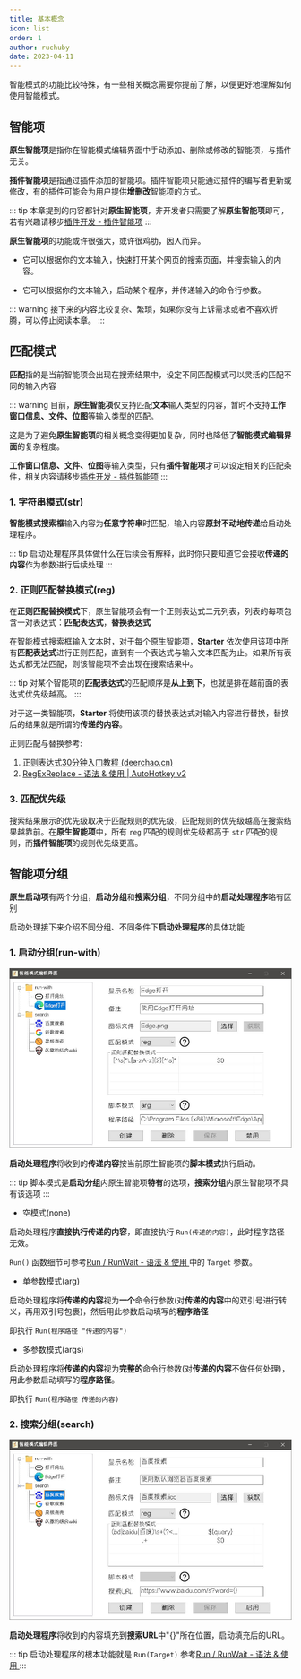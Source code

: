 ```yaml
---
title: 基本概念
icon: list
order: 1
author: ruchuby
date: 2023-04-11
---
```


智能模式的功能比较特殊，有一些相关概念需要你提前了解，以便更好地理解如何使用智能模式。

## 智能项

**原生智能项**是指你在智能模式编辑界面中手动添加、删除或修改的智能项，与插件无关。

**插件智能项**是指通过插件添加的智能项。插件智能项只能通过插件的编写者更新或修改，有的插件可能会为用户提供**增删改**智能项的方式。

::: tip
本章提到的内容都针对**原生智能项**，非开发者只需要了解**原生智能项**即可，若有兴趣请移步[插件开发 - 插件智能项](../../dev/intelligent/basics.md)
:::

**原生智能项**的功能或许很强大，或许很鸡肋，因人而异。

- 它可以根据你的文本输入，快速打开某个网页的搜索页面，并搜索输入的内容。

- 它可以根据你的文本输入，启动某个程序，并传递输入的命令行参数。

::: warning
接下来的内容比较复杂、繁琐，如果你没有上诉需求或者不喜欢折腾，可以停止阅读本章。
:::

## 匹配模式

**匹配**指的是当前智能项会出现在搜索结果中，设定不同匹配模式可以灵活的匹配不同的输入内容

::: warning
目前，**原生智能项**仅支持匹配**文本**输入类型的内容，暂时不支持**工作窗口信息、文件、位图**等输入类型的匹配。

这是为了避免**原生智能项**的相关概念变得更加复杂，同时也降低了**智能模式编辑界面**的复杂程度。

**工作窗口信息、文件、位图**等输入类型，只有**插件智能项**才可以设定相关的匹配条件，相关内容请移步[插件开发 - 插件智能项](../../dev/intelligent/basics.md)
:::

### 1. 字符串模式(str)

**智能模式搜索框**输入内容为**任意字符串**时匹配，输入内容**原封不动地传递**给启动处理程序。

::: tip
启动处理程序具体做什么在后续会有解释，此时你只要知道它会接收**传递的内容**作为参数进行后续处理
:::

### 2. 正则匹配替换模式(reg)

在**正则匹配替换模式**下，原生智能项会有一个正则表达式二元列表，列表的每项包含一对表达式：**匹配表达式**，**替换表达式**

在智能模式搜索框输入文本时，对于每个原生智能项，**Starter** 依次使用该项中所有**匹配表达式**进行正则匹配，直到有一个表达式与输入文本匹配为止。如果所有表达式都无法匹配，则该智能项不会出现在搜索结果中。

::: tip
对某个智能项的**匹配表达式**的匹配顺序是**从上到下**，也就是排在越前面的表达式优先级越高。
:::

对于这一类智能项，**Starter** 将使用该项的替换表达式对输入内容进行替换，替换后的结果就是所谓的**传递的内容**。

正则匹配与替换参考:

1. [正则表达式30分钟入门教程 (deerchao.cn)](https://deerchao.cn/tutorials/regex/regex.htm#mission)
2. [RegExReplace - 语法 & 使用 | AutoHotkey v2](https://orz707.gitee.io/v2/docs/commands/RegExReplace.htm)

### 3. 匹配优先级

搜索结果展示的优先级取决于匹配规则的优先级，匹配规则的优先级越高在搜索结果越靠前。在**原生智能项**中，所有 `reg` 匹配的规则优先级都高于 `str` 匹配的规则，而**插件智能项**的规则优先级更高。

## 智能项分组

**原生启动项**有两个分组，**启动分组**和**搜索分组**，不同分组中的**启动处理程序**略有区别

启动处理接下来介绍不同分组、不同条件下**启动处理程序**的具体功能

### 1. 启动分组(run-with)

![run-with分组](./run-with.jpg)

**启动处理程序**将收到的**传递内容**按当前原生智能项的**脚本模式**执行启动。

::: tip
脚本模式是**启动分组**内原生智能项**特有**的选项，**搜索分组**内原生智能项不具有该选项
:::

- 空模式(none)

启动处理程序**直接执行传递的内容**，即直接执行 `Run(传递的内容)`，此时程序路径无效。

`Run()` 函数细节可参考[Run / RunWait - 语法 & 使用 ](https://orz707.gitee.io/v2/docs/commands/Run.htm)中的 `Target` 参数。

- 单参数模式(arg)

启动处理程序将**传递的内容**视为**一个**命令行参数(对**传递的内容**中的双引号进行转义，再用双引号包裹)，然后用此参数启动填写的**程序路径**

即执行 `Run(程序路径 "传递的内容")`

- 多参数模式(args)

启动处理程序将**传递的内容**视为**完整的**命令行参数(对**传递的内容**不做任何处理)，用此参数启动填写的**程序路径**。

即执行 `Run(程序路径 传递的内容)`

### 2. 搜索分组(search)

![run-with分组](./search.jpg)

**启动处理程序**将收到的内容填充到**搜索URL**中"{}"所在位置，启动填充后的URL。

::: tip
启动处理程序的根本功能就是 `Run(Target)` 参考[Run / RunWait - 语法 & 使用 ](https://orz707.gitee.io/v2/docs/commands/Run.htm)
:::